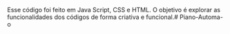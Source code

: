 Esse código foi feito em Java Script, CSS e HTML. O objetivo é explorar as funcionalidades dos códigos de forma criativa e funcional.# Piano-Automa-o
